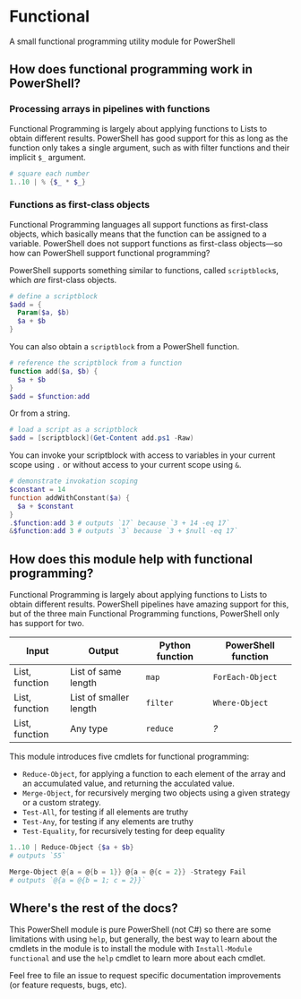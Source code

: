 # Functional
A small functional programming utility module for PowerShell

## How does functional programming work in PowerShell?

### Processing arrays in pipelines with functions
Functional Programming is largely about applying functions to Lists to obtain different results.  PowerShell has good support for this as long as the function only takes a single argument, such as with filter functions and their implicit `$_` argument.

```PowerShell
# square each number
1..10 | % {$_ * $_}
```

### Functions as first-class objects
Functional Programming languages all support functions as first-class objects, which basically means that the function can be assigned to a variable.  PowerShell does not support functions as first-class objects—so how can PowerShell support functional programming?

PowerShell supports something similar to functions, called  `scriptblock`s, which *are* first-class objects.

```PowerShell
# define a scriptblock
$add = {
  Param($a, $b)
  $a + $b
}
```

You can also obtain a `scriptblock` from a PowerShell function.

```PowerShell
# reference the scriptblock from a function
function add($a, $b) {
  $a + $b
}
$add = $function:add
```

Or from a string.
```PowerShell
# load a script as a scriptblock
$add = [scriptblock](Get-Content add.ps1 -Raw)
```

You can invoke your scriptblock with access to variables in your current scope using `.` or without access to your current scope using `&`.

```PowerShell
# demonstrate invokation scoping
$constant = 14
function addWithConstant($a) {
  $a + $constant
}
.$function:add 3 # outputs `17` because `3 + 14 -eq 17`
&$function:add 3 # outputs `3` because `3 + $null -eq 17`
```

## How does this module help with functional programming?

Functional Programming is largely about applying functions to Lists to obtain different results.  PowerShell pipelines have amazing support for this, but of the three main Functional Programming functions, PowerShell only has support for two.

| Input | Output | Python function | PowerShell function |
|-|-|-|-|
| List, function | List of same length | `map` | `ForEach-Object` |
| List, function | List of smaller length | `filter` | `Where-Object` |
| List, function | Any type | `reduce` | *?* |

This module introduces five cmdlets for functional programming:
* `Reduce-Object`, for applying a function to each element of the array and an accumulated value, and returning the acculated value.
* `Merge-Object`, for recursively merging two objects using a given strategy or a custom strategy.
* `Test-All`, for testing if all elements are truthy
* `Test-Any`, for testing if any elements are truthy
* `Test-Equality`, for recursively testing for deep equality

```PowerShell
1..10 | Reduce-Object {$a + $b}
# outputs `55`

Merge-Object @{a = @{b = 1}} @{a = @{c = 2}} -Strategy Fail
# outputs `@{a = @{b = 1; c = 2}}`
```

## Where's the rest of the docs?
This PowerShell module is pure PowerShell (not C#) so there are some limitations with using `help`, but generally, the best way to learn about the cmdlets in the module is to install the module with `Install-Module functional` and use the `help` cmdlet to learn more about each cmdlet.

Feel free to file an issue to request specific documentation improvements (or feature requests, bugs, etc).
